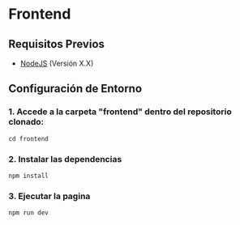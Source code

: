 # Frontend

## Requisitos Previos

- [NodeJS](https://nodejs.org/en) (Versión X.X)

## Configuración de Entorno

### 1. Accede a la carpeta "frontend" dentro del repositorio clonado:

```
cd frontend
```

### 2. Instalar las dependencias

```
npm install
```

### 3. Ejecutar la pagina

```
npm run dev
```
